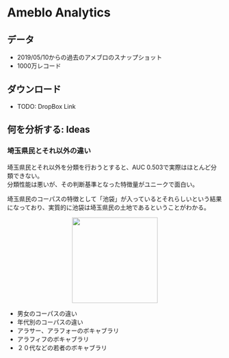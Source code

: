# Ameblo Analytics

## データ
 - 2019/05/10からの過去のアメブロのスナップショット  
 - 1000万レコード
 
## ダウンロード
  - TODO: DropBox Link
  
## 何を分析する: Ideas

### 埼玉県民とそれ以外の違い
埼玉県民とそれ以外を分類を行おうとすると、AUC 0.503で実際はほとんど分類できない。  
分類性能は悪いが、その判断基準となった特徴量がユニークで面白い。  

埼玉県民のコーパスの特徴として「池袋」が入っているとそれらしいという結果になっており、実質的に池袋は埼玉県民の土地であるということがわかる。  

<div align="center">
  <img width="200px" src="https://user-images.githubusercontent.com/4949982/57965999-3350f400-7987-11e9-8d47-aa0d8b543420.png">
</div>

 - 男女のコーパスの違い
 - 年代別のコーパスの違い
 - アラサー、アラフォーのボキャブラリ
 - アラフィフのボキャブラリ
 - ２０代などの若者のボキャブラリ
  
## 
